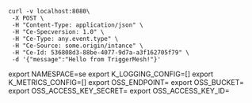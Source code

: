 
```
curl -v localhost:8080\
 -X POST \
 -H "Content-Type: application/json" \
 -H "Ce-Specversion: 1.0" \
 -H "Ce-Type: any.event.type" \
 -H "Ce-Source: some.origin/intance" \
 -H "Ce-Id: 536808d3-88be-4077-9d7a-a3f162705f79" \
 -d '{"message":"Hello from TriggerMesh!"}'
```


export NAMESPACE=se
export K_LOGGING_CONFIG=[]
export K_METRICS_CONFIG=[]
export OSS_ENDPOINT=
export OSS_BUCKET=
export OSS_ACCESS_KEY_SECRET=
export OSS_ACCESS_KEY_ID=

